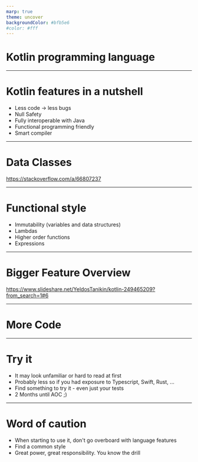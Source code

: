 ```yaml
---
marp: true
theme: uncover
backgroundColor: #bfb5e6
#color: #fff
---
```


# Kotlin programming language

---

# Kotlin features in a nutshell

* Less code -> less bugs
* Null Safety
* Fully interoperable with Java
* Functional programming friendly
* Smart compiler

---

# Data Classes

https://stackoverflow.com/a/66807237

---

# Functional style

* Immutability (variables and data structures)
* Lambdas
* Higher order functions
* Expressions

---

# Bigger Feature Overview

https://www.slideshare.net/YeldosTanikin/kotlin-249465209?from_search=1#6

---

# More Code

---

# Try it

* It may look unfamiliar or hard to read at first
* Probably less so if you had exposure to Typescript, Swift, Rust, ...
* Find something to try it - even just your tests
* 2 Months until AOC ;)

---

# Word of caution

* When starting to use it, don't go overboard with language features
* Find a common style
* Great power, great responsibility. You know the drill
